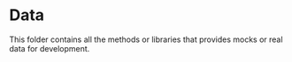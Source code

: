 # Data

This folder contains all the methods or libraries that provides mocks or real data for development.
